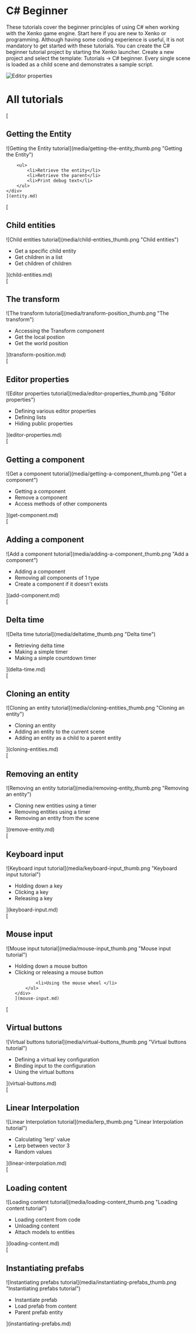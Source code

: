 # C# Beginner
These tutorials cover the beginner principles of using C# when working with the Xenko game engine. Start here if you are new to Xenko or programming. Although having some coding experience is useful, it is not mandatory to get started with these tutorials. You can create the C# beginner tutorial project by starting the Xenko launcher. Create a new project and select the template: Tutorials -> C# beginner. Every single scene is loaded as a child scene and demonstrates a sample script. 

![Editor properties](media/csharp_beginner_tutorial_template.jpg)

# All tutorials 
<div class='tutorial'>
    [
    <div class='tutorial_title'>
       <h2>Getting the Entity</h2>
    </div>
    <div class='xk-documentation-image'>
        ![Getting the Entity tutorial](media/getting-the-entity_thumb.png "Getting the Entity") 
    </div>
    <div class='tutorial_description'>

        <ul>
            <li>Retrieve the entity</li> 
            <li>Retrieve the parent</li> 
            <li>Print debug text</li> 
        </ul>
    </div>
    ](entity.md) 
</div>

<div class='tutorial'>
    [
    <div class='tutorial_title'>
       <h2>Child entities</h2>
    </div>
    <div class='xk-documentation-image'>
        ![Child entities tutorial](media/child-entities_thumb.png "Child entities") 
    </div>
    <div class='tutorial_description'>
        <ul>
            <li>Get a specific child entity</li> 
            <li>Get children in a list</li> 
            <li>Get children of children</li> 
        </ul>
    </div>
    ](child-entities.md) 
</div>

<div class='tutorial'>
    [
    <div class='tutorial_title'>
       <h2>The transform</h2>
    </div>
    <div class='xk-documentation-image'>
        ![The transform tutorial](media/transform-position_thumb.png "The transform") 
    </div>
    <div class='tutorial_description'>
        <ul>
            <li>Accessing the Transform component</li> 
            <li>Get the local postion</li> 
            <li>Get the world position</li> 
        </ul>
    </div>
    ](transform-position.md) 
</div>


<div class='tutorial'> 
    [
    <div class='tutorial_title'>
       <h2>Editor properties</h2>
    </div>
    <div class='xk-documentation-image'>
        ![Editor properties tutorial](media/editor-properties_thumb.png "Editor properties")  
    </div>
    <div class='tutorial_description'>
        <ul>
            <li>Defining various editor properties</li> 
            <li>Defining lists</li> 
            <li>Hiding public properties</li> 
        </ul>
    </div>
    ](editor-properties.md) 
</div>

<div class='tutorial'>
    [
    <div class='tutorial_title'>
       <h2>Getting a component</h2>
    </div>
    <div class='xk-documentation-image'>   
        ![Get a component tutorial](media/getting-a-component_thumb.png "Get a component")
    </div>
    <div class='tutorial_description'>
        <ul>
            <li>Getting a component</li> 
            <li>Remove a component</li> 
            <li>Access methods of other components</li> 
        </ul>
    </div>
    ](get-component.md) 
</div>

<div class='tutorial'>
    [
    <div class='tutorial_title'>
       <h2>Adding a component</h2>
    </div>
    <div class='xk-documentation-image'>
        ![Add a component tutorial](media/adding-a-component_thumb.png "Add a component")
    </div>
    <div class='tutorial_description'>
        <ul>
            <li>Adding a component</li> 
            <li>Removing all components of 1 type</li> 
            <li>Create a component if it doesn't exists</li> 
        </ul>
    </div>
    ](add-component.md) 
</div>


<div class='tutorial'> 
    [
    <div class='tutorial_title'>
       <h2>Delta time</h2>
    </div>
    <div class='xk-documentation-image'>
        ![Delta time tutorial](media/deltatime_thumb.png "Delta time")
    </div>
    <div class='tutorial_description'>
        <ul>
            <li>Retrieving delta time</li> 
            <li>Making a simple timer</li> 
            <li>Making a simple countdown timer</li> 
        </ul>
    </div>
    ](delta-time.md) 
</div>

<div class='tutorial'>
    [
    <div class='tutorial_title'>
       <h2>Cloning an entity</h2>
    </div>
    <div class='xk-documentation-image'>
        ![Cloning an entity tutorial](media/cloning-entities_thumb.png "Cloning an entity")
    </div>
    <div class='tutorial_description'>
        <ul>
            <li>Cloning an entity</li> 
            <li>Adding an entity to the current scene</li> 
            <li>Adding an entity as a child to a parent entity</li> 
        </ul>
    </div>
    ](cloning-entities.md) 
</div>

<div class='tutorial'>
    [
    <div class='tutorial_title'>
       <h2>Removing an entity</h2>
    </div>
    <div class='xk-documentation-image'>
        ![Removing an entity tutorial](media/removing-entity_thumb.png "Removing an entity")   
    </div>
    <div class='tutorial_description'>
        <ul>
            <li>Cloning new entities using a timer</li> 
            <li>Removing entities using a timer</li> 
            <li>Removing an entity from the scene</li> 
        </ul>
    </div>
    ](remove-entity.md) 
</div>


<div class='tutorial'> 
    [
    <div class='tutorial_title'>
       <h2>Keyboard input</h2>
    </div>
    <div class='xk-documentation-image'>
        ![Keyboard input tutorial](media/keyboard-input_thumb.png "Keyboard input tutorial") 
    </div>
    <div class='tutorial_description'>
        <ul>
            <li>Holding down a key</li> 
            <li>Clicking a key</li> 
            <li>Releasing a key</li> 
        </ul>
    </div>
    ](keyboard-input.md) 
</div>

<div class='tutorial'>
    [
    <div class='tutorial_title'>
       <h2>Mouse input</h2>
    </div>
    <div class='xk-documentation-image'> 
        ![Mouse input tutorial](media/mouse-input_thumb.png "Mouse input tutorial")
    </div>
    <div class='tutorial_description'>
        <ul>
            <li>Holding down a mouse button</li> 
            <li>Clicking or releasing a mouse button</li> 
            
            <li>Using the mouse wheel </li> 
        </ul>
    </div>
    ](mouse-input.md) 
</div>

<div class='tutorial'>
    [
    <div class='tutorial_title'>
       <h2>Virtual buttons</h2>
    </div>
    <div class='xk-documentation-image'>
        ![Virtual buttons tutorial](media/virtual-buttons_thumb.png "Virtual buttons tutorial")
    </div>
    <div class='tutorial_description'>
        <ul>
            <li>Defining a virtual key configuration</li> 
            <li>Binding input to the configuration</li> 
            <li>Using the virtual buttons</li> 
        </ul>
    </div>
    ](virtual-buttons.md) 
</div>


<div class='tutorial'> 
    [
    <div class='tutorial_title'>
       <h2>Linear Interpolation</h2>
    </div>
    <div class='xk-documentation-image'>
        ![Linear Interpolation tutorial](media/lerp_thumb.png "Linear Interpolation tutorial") 
    </div>
    <div class='tutorial_description'>
        <ul>
            <li>Calculating 'lerp' value</li> 
            <li>Lerp between vector 3</li> 
            <li>Random values</li> 
        </ul>
    </div>
    ](linear-interpolation.md) 
</div>

<div class='tutorial'> 
    [
    <div class='tutorial_title'>
       <h2>Loading content</h2>
    </div>
    <div class='xk-documentation-image'>
        ![Loading content tutorial](media/loading-content_thumb.png "Loading content tutorial") 
    </div>
    <div class='tutorial_description'>
        <ul>
            <li>Loading content from code</li> 
            <li>Unloading content</li> 
            <li>Attach models to entities</li> 
        </ul>
    </div>
    ](loading-content.md) 
</div>

<div class='tutorial'> 
    [
    <div class='tutorial_title'>
       <h2>Instantiating prefabs</h2>
    </div>
    <div class='xk-documentation-image'>
        ![Instantiating prefabs tutorial](media/instantiating-prefabs_thumb.png "Instantiating prefabs tutorial") 
    </div>
    <div class='tutorial_description'>
        <ul>
            <li>Instantiate prefab</li> 
            <li>Load prefab from content</li> 
            <li>Parent prefab entity</li> 
        </ul>
    </div>
    ](instantiating-prefabs.md) 
</div>


